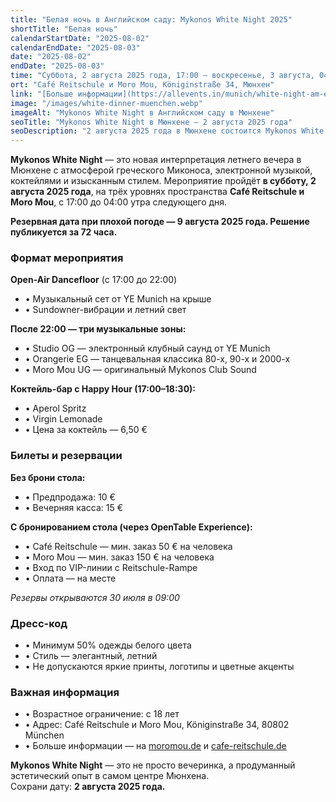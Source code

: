 ```yaml
---
title: "Белая ночь в Английском саду: Mykonos White Night 2025"
shortTitle: "Белая ночь"
calendarStartDate: "2025-08-02"
calendarEndDate: "2025-08-03"
date: "2025-08-02"
endDate: "2025-08-03"
time: "Суббота, 2 августа 2025 года, 17:00 – воскресенье, 3 августа, 04:00 (CEST)"
ort: "Café Reitschule и Moro Mou, Königinstraße 34, Мюнхен"
link: "[Больше информации](https://allevents.in/munich/white-night-am-englischen-garten/200028226665943)"
image: "/images/white-dinner-muenchen.webp"
imageAlt: "Mykonos White Night в Английском саду в Мюнхене"
seoTitle: "Mykonos White Night в Мюнхене – 2 августа 2025 года"
seoDescription: "2 августа 2025 года в Мюнхене состоится Mykonos White Night — элегантное летнее событие с электронной музыкой, коктейлями и атмосферой острова Миконос. Билеты и подробности — на официальном сайте."
---
```


**Mykonos White Night** — это новая интерпретация летнего вечера в Мюнхене с атмосферой греческого Миконоса, электронной музыкой, коктейлями и изысканным стилем. Мероприятие пройдёт **в субботу, 2 августа 2025 года**, на трёх уровнях пространства **Café Reitschule и Moro Mou**, с 17:00 до 04:00 утра следующего дня.

**Резервная дата при плохой погоде — 9 августа 2025 года. Решение публикуется за 72 часа.**

### Формат мероприятия

**Open-Air Dancefloor** (с 17:00 до 22:00)  
- • Музыкальный сет от YE Munich на крыше  
- • Sundowner-вибрации и летний свет  

**После 22:00 — три музыкальные зоны:**  
- • Studio OG — электронный клубный саунд от YE Munich  
- • Orangerie EG — танцевальная классика 80-х, 90-х и 2000-х  
- • Moro Mou UG — оригинальный Mykonos Club Sound  

**Коктейль-бар с Happy Hour (17:00–18:30):**  
- • Aperol Spritz  
- • Virgin Lemonade  
- • Цена за коктейль — 6,50 €

### Билеты и резервации

**Без брони стола:**  
- • Предпродажа: 10 €  
- • Вечерняя касса: 15 €

**С бронированием стола (через OpenTable Experience):**  
- • Café Reitschule — мин. заказ 50 € на человека  
- • Moro Mou — мин. заказ 150 € на человека  
- • Вход по VIP-линии с Reitschule-Rampe  
- • Оплата — на месте  

_Резервы открываются 30 июля в 09:00_

### Дресс-код

- • Минимум 50% одежды белого цвета  
- • Стиль — элегантный, летний  
- • Не допускаются яркие принты, логотипы и цветные акценты  

### Важная информация

- • Возрастное ограничение: с 18 лет  
- • Адрес: Café Reitschule и Moro Mou, Königinstraße 34, 80802 München  
- • Больше информации — на [moromou.de](https://www.moromou.de) и [cafe-reitschule.de](https://www.cafe-reitschule.de/)


**Mykonos White Night** — это не просто вечеринка, а продуманный эстетический опыт в самом центре Мюнхена.  
Сохрани дату: **2 августа 2025 года.**
